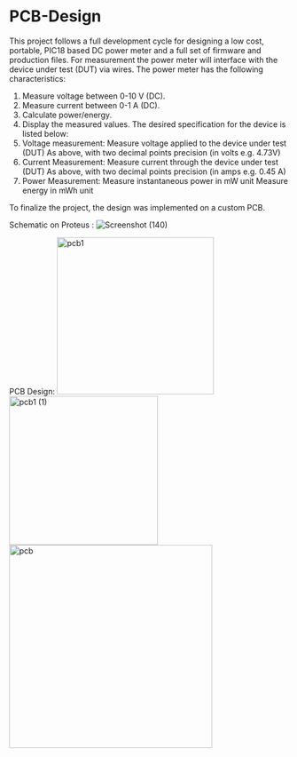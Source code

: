 # PCB-Design

This project follows a full development cycle for designing a low cost, portable, PIC18 based DC
power meter and a full set of firmware and production files. For measurement the
power meter will interface with the device under test (DUT) via wires.
The power meter has the following characteristics:
1. Measure voltage between 0-10 V (DC).
2. Measure current between 0-1 A (DC).
3. Calculate power/energy.
4. Display the measured values.
The desired specification for the device is listed below:
1. Voltage measurement:
   Measure voltage applied to the device under test (DUT)
   As above, with two decimal points precision (in volts e.g. 4.73V)
2. Current Measurement:
   Measure current through the device under test (DUT)
   As above, with two decimal points precision (in amps e.g. 0.45 A)
3. Power Measurement:
   Measure instantaneous power in mW unit
   Measure energy in mWh unit

To finalize the project, the design was implemented on a custom PCB. 

Schematic on Proteus :
![Screenshot (140)](https://github.com/Ibrahim-Hussain1/PCB-Design/assets/161763368/bf361d8f-928e-4771-a3d6-a024b920ff1a)

PCB Design: 
<img width="283" alt="pcb1" src="https://github.com/Ibrahim-Hussain1/PCB-Design/assets/161763368/5369c9d2-42a8-4f34-aa7c-ec8f62ccf82e">
<img width="268" alt="pcb1 (1)" src="https://github.com/Ibrahim-Hussain1/PCB-Design/assets/161763368/eef1c08a-a06b-44c9-b78c-09f0e5fdf2db">
<img width="366" alt="pcb" src="https://github.com/Ibrahim-Hussain1/PCB-Design/assets/161763368/07e6a156-f996-4686-874a-13bbd42d6be9">



